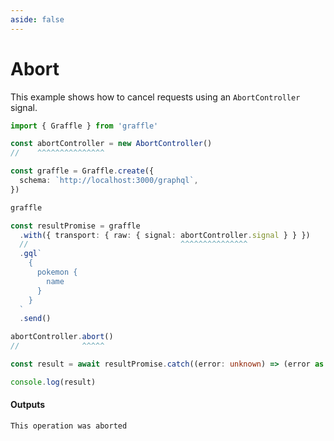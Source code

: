 ```yaml
---
aside: false
---
```


# Abort

This example shows how to cancel requests using an `AbortController` signal.

<!-- dprint-ignore-start -->
```ts twoslash
import { Graffle } from 'graffle'

const abortController = new AbortController()
//    ^^^^^^^^^^^^^^^

const graffle = Graffle.create({
  schema: `http://localhost:3000/graphql`,
})

graffle

const resultPromise = graffle
  .with({ transport: { raw: { signal: abortController.signal } } })
  //                                  ^^^^^^^^^^^^^^^
  .gql`
    {
      pokemon {
        name
      }
    }
  `
  .send()

abortController.abort()
//              ^^^^^

const result = await resultPromise.catch((error: unknown) => (error as Error).message)

console.log(result)
```
<!-- dprint-ignore-end -->

#### Outputs

<!-- dprint-ignore-start -->
```txt
This operation was aborted
```
<!-- dprint-ignore-end -->
